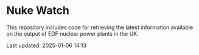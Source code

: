 # Nuke Watch

This repository includes code for retrieving the latest information available on the output of EDF nuclear power plants in the UK.

Last updated: 2025-01-06 14:13